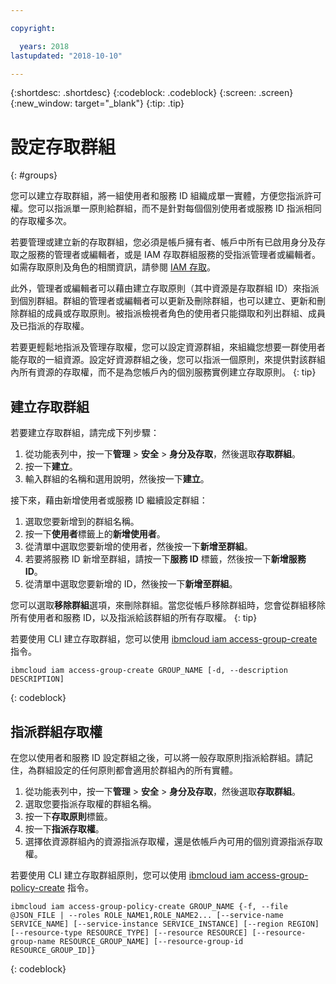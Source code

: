 ```yaml
---

copyright:

  years: 2018
lastupdated: "2018-10-10"

---
```


{:shortdesc: .shortdesc}
{:codeblock: .codeblock}
{:screen: .screen}
{:new_window: target="_blank"}
{:tip: .tip}


# 設定存取群組
{: #groups}

您可以建立存取群組，將一組使用者和服務 ID 組織成單一實體，方便您指派許可權。您可以指派單一原則給群組，而不是針對每個個別使用者或服務 ID 指派相同的存取權多次。

若要管理或建立新的存取群組，您必須是帳戶擁有者、帳戶中所有已啟用身分及存取之服務的管理者或編輯者，或是 IAM 存取群組服務的受指派管理者或編輯者。如需存取原則及角色的相關資訊，請參閱 [IAM 存取](/docs/iam/users_roles.html#userroles)。

此外，管理者或編輯者可以藉由建立存取原則（其中資源是存取群組 ID）來指派到個別群組。群組的管理者或編輯者可以更新及刪除群組，也可以建立、更新和刪除群組的成員或存取原則。被指派檢視者角色的使用者只能擷取和列出群組、成員及已指派的存取權。

若要更輕鬆地指派及管理存取權，您可以設定資源群組，來組織您想要一群使用者能存取的一組資源。設定好資源群組之後，您可以指派一個原則，來提供對該群組內所有資源的存取權，而不是為您帳戶內的個別服務實例建立存取原則。
{: tip}

## 建立存取群組

若要建立存取群組，請完成下列步驟：

1. 從功能表列中，按一下**管理** &gt; **安全** &gt; **身分及存取**，然後選取**存取群組**。
2. 按一下**建立**。
3. 輸入群組的名稱和選用說明，然後按一下**建立**。

接下來，藉由新增使用者或服務 ID 繼續設定群組：

1. 選取您要新增到的群組名稱。
2. 按一下**使用者**標籤上的**新增使用者**。 
3. 從清單中選取您要新增的使用者，然後按一下**新增至群組**。
4. 若要將服務 ID 新增至群組，請按一下**服務 ID** 標籤，然後按一下**新增服務 ID**。
5. 從清單中選取您要新增的 ID，然後按一下**新增至群組**。

您可以選取**移除群組**選項，來刪除群組。當您從帳戶移除群組時，您會從群組移除所有使用者和服務 ID，以及指派給該群組的所有存取權。
{: tip}

若要使用 CLI 建立存取群組，您可以使用 [ibmcloud iam access-group-create](/docs/cli/reference/ibmcloud/cli_api_policy.html#ibmcloud_iam_access_group_create) 指令。
```
ibmcloud iam access-group-create GROUP_NAME [-d, --description DESCRIPTION]
```
{: codeblock}


## 指派群組存取權

在您以使用者和服務 ID 設定群組之後，可以將一般存取原則指派給群組。請記住，為群組設定的任何原則都會適用於群組內的所有實體。

1. 從功能表列中，按一下**管理** &gt; **安全** &gt; **身分及存取**，然後選取**存取群組**。
2. 選取您要指派存取權的群組名稱。 
3. 按一下**存取原則**標籤。
4. 按一下**指派存取權**。 
5. 選擇依資源群組內的資源指派存取權，還是依帳戶內可用的個別資源指派存取權。

若要使用 CLI 建立存取群組原則，您可以使用 [ibmcloud iam access-group-policy-create](/docs/cli/reference/ibmcloud/cli_api_policy.html#ibmcloud_iam_access_group_policy_create) 指令。
```
ibmcloud iam access-group-policy-create GROUP_NAME {-f, --file @JSON_FILE | --roles ROLE_NAME1,ROLE_NAME2... [--service-name SERVICE_NAME] [--service-instance SERVICE_INSTANCE] [--region REGION] [--resource-type RESOURCE_TYPE] [--resource RESOURCE] [--resource-group-name RESOURCE_GROUP_NAME] [--resource-group-id RESOURCE_GROUP_ID]}
```
{: codeblock}
